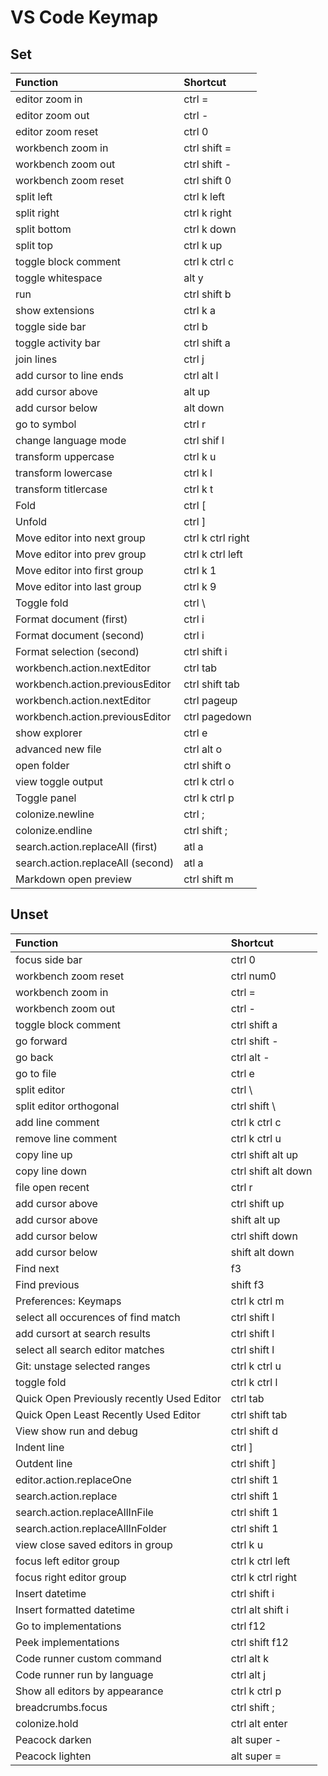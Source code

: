 # VS Code Keymap
## Set
| Function | Shortcut |
| :- | :- |
| editor zoom in | ctrl = |
| editor zoom out | ctrl - |
| editor zoom reset | ctrl 0 |
| workbench zoom in | ctrl shift = |
| workbench zoom out | ctrl shift - |
| workbench zoom reset | ctrl shift 0 |
| split left | ctrl k left |
| split right | ctrl k right |
| split bottom | ctrl k down |
| split top | ctrl k up |
| toggle block comment | ctrl k ctrl c |
| toggle whitespace | alt y |
| run | ctrl shift b |
| show extensions | ctrl k a |
| toggle side bar | ctrl b |
| toggle activity bar | ctrl shift a |
| join lines | ctrl j |
| add cursor to line ends | ctrl alt l |
| add cursor above | alt up |
| add cursor below | alt down |
| go to symbol | ctrl r |
| change language mode | ctrl shif l |
| transform uppercase | ctrl k u |
| transform lowercase | ctrl k l |
| transform titlercase | ctrl k t |
| Fold | ctrl [ |
| Unfold | ctrl ] |
| Move editor into next group | ctrl k ctrl right |
| Move editor into prev group | ctrl k ctrl left |
| Move editor into first group | ctrl k 1 |
| Move editor into last group | ctrl k 9 |
| Toggle fold | ctrl \ |
| Format document (first) | ctrl i |
| Format document (second) | ctrl i |
| Format selection (second) | ctrl shift i |
| workbench.action.nextEditor | ctrl tab |
| workbench.action.previousEditor | ctrl shift tab |
| workbench.action.nextEditor | ctrl pageup |
| workbench.action.previousEditor | ctrl pagedown |
| show explorer | ctrl e |
| advanced new file | ctrl alt o |
| open folder | ctrl shift o |
| view toggle output | ctrl k ctrl o |
| Toggle panel | ctrl k ctrl p |
| colonize.newline | ctrl ; |
| colonize.endline | ctrl shift ; |
| search.action.replaceAll (first) | atl a |
| search.action.replaceAll (second) | atl a |
| Markdown open preview | ctrl shift m |

## Unset
| Function | Shortcut |
| :- | :- |
| focus side bar | ctrl 0 |
| workbench zoom reset | ctrl num0 |
| workbench zoom in | ctrl = |
| workbench zoom out | ctrl - |
| toggle block comment | ctrl shift a |
| go forward | ctrl shift - |
| go back | ctrl alt - |
| go to file | ctrl e |
| split editor | ctrl \ |
| split editor orthogonal | ctrl shift \ |
| add line comment | ctrl k ctrl c |
| remove line comment | ctrl k ctrl u |
| copy line up | ctrl shift alt up |
| copy line down | ctrl shift alt down |
| file open recent | ctrl r |
| add cursor above | ctrl shift up |
| add cursor above | shift alt up |
| add cursor below | ctrl shift down |
| add cursor below | shift alt down |
| Find next | f3 |
| Find previous | shift f3 |
| Preferences: Keymaps | ctrl k ctrl m |
| select all occurences of find match | ctrl shift l |
| add cursort at search results | ctrl shift l |
| select all search editor matches | ctrl shift l |
| Git: unstage selected ranges | ctrl k ctrl u |
| toggle fold | ctrl k ctrl l |
| Quick Open Previously recently Used Editor | ctrl tab |
| Quick Open Least Recently Used Editor | ctrl shift tab |
| View show run and debug | ctrl shift d |
| Indent line | ctrl ] |
| Outdent line | ctrl shift ] |
| editor.action.replaceOne | ctrl shift 1 |
| search.action.replace | ctrl shift 1 |
| search.action.replaceAllInFile | ctrl shift 1 |
| search.action.replaceAllInFolder | ctrl shift 1 |
| view close saved editors in group | ctrl k u |
| focus left editor group | ctrl k ctrl left |
| focus right editor group | ctrl k ctrl right |
| Insert datetime | ctrl shift i |
| Insert formatted datetime | ctrl alt shift i |
| Go to implementations | ctrl f12 |
| Peek implementations | ctrl shift f12 |
| Code runner custom command | ctrl alt k |
| Code runner run by language | ctrl alt j |
| Show all editors by appearance | ctrl k ctrl p |
| breadcrumbs.focus | ctrl shift ; |
| colonize.hold | ctrl alt enter |
| Peacock darken | alt super - |
| Peacock lighten | alt super = |
